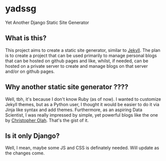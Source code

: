 # yadssg
Yet Another Django Static Site Generator


## What is this?
This project aims to create a static site generator, similar to [Jekyll](https://jekyllrb.com/). The plan is to create a project that can be used primarily to manage personal blogs that can be hosted on github pages and like, whilst, if needed, can be hosted on a private server to create and manage blogs on that server and/or on github pages.  

## Why another static site generator ????
Well, tbh, it's because I don't know Ruby (as of now). I wanted to customize Jekyll themes, but as a Python user, I thought it would be easier to do it via Jinja like syntax and add themes. Furthermore, as an aspiring Data Scientist, I was really impressed by simple, yet powerful blogs like the one by [Christopher Olah](https://colah.github.io/). That's the gist of it.

## Is it only Django?
Well, I mean, maybe some JS and CSS is definately needed. Will update as the changes come.

